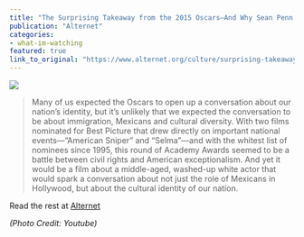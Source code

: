 ```yaml
---
title: "The Surprising Takeaway from the 2015 Oscars—And Why Sean Penn's Joke Fell Flat"
publication: "Alternet"
categories: 
- what-im-watching
featured: true
link_to_original: "https://www.alternet.org/culture/surprising-takeaway-2015-oscars-and-why-sean-penns-joke-fell-flat"
---
```

![](/assets/img/innaritu.png)

> Many of us expected the Oscars to open up a conversation about our nation’s identity, but it’s unlikely that we expected the conversation to be about immigration, Mexicans and cultural diversity. With two films nominated for Best Picture that drew directly on important national events—“American Sniper” and “Selma”—and with the whitest list of nominees since 1995, this round of Academy Awards seemed to be a battle between civil rights and American exceptionalism. And yet it would be a film about a middle-aged, washed-up white actor that would spark a conversation about not just the role of Mexicans in Hollywood, but about the cultural identity of our nation.

Read the rest at [Alternet](https://www.alternet.org/culture/surprising-takeaway-2015-oscars-and-why-sean-penns-joke-fell-flat)

_(Photo Credit: Youtube)_
